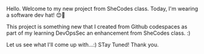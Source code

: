 Hello. Welcome to my new project from SheCodes class.  Today, I'm wearing a software dev hat! 😊🚀

This project is something new that I created from Github codespaces as part of my learning DevOpsSec an enhancement from SheCodes class. :)

Let us see what I'll come up with...:) STay Tuned! Thank you.
